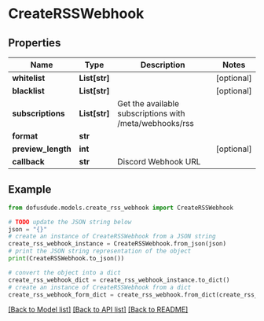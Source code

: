 # CreateRSSWebhook



## Properties

Name | Type | Description | Notes
------------ | ------------- | ------------- | -------------
**whitelist** | **List[str]** |  | [optional] 
**blacklist** | **List[str]** |  | [optional] 
**subscriptions** | **List[str]** | Get the available subscriptions with /meta/webhooks/rss | 
**format** | **str** |  | 
**preview_length** | **int** |  | [optional] 
**callback** | **str** | Discord Webhook URL | 

## Example

```python
from dofusdude.models.create_rss_webhook import CreateRSSWebhook

# TODO update the JSON string below
json = "{}"
# create an instance of CreateRSSWebhook from a JSON string
create_rss_webhook_instance = CreateRSSWebhook.from_json(json)
# print the JSON string representation of the object
print(CreateRSSWebhook.to_json())

# convert the object into a dict
create_rss_webhook_dict = create_rss_webhook_instance.to_dict()
# create an instance of CreateRSSWebhook from a dict
create_rss_webhook_form_dict = create_rss_webhook.from_dict(create_rss_webhook_dict)
```
[[Back to Model list]](../README.md#documentation-for-models) [[Back to API list]](../README.md#documentation-for-api-endpoints) [[Back to README]](../README.md)


